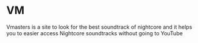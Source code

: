 # VM
Vmasters is a site to look for the best soundtrack of nightcore
and it helps you to easier access Nightcore soundtracks without going to YouTube
